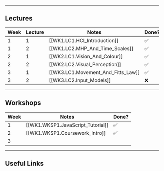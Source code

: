 ```table-of-contents
```

---
## Lectures

| Week | Lecture | Notes                              | Done? |
| ---- | ------- | ---------------------------------- | ----- |
| 1    | 1       | [[WK1.LC1.HCI_Introduction]]       | ✅     |
| 1    | 2       | [[WK1.LC2.MHP_And_Time_Scales]]    | ✅     |
| 2    | 1       | [[WK2.LC1.Vision_And_Colour]]      | ✅     |
| 2    | 2       | [[WK2.LC2.Visual_Perception]]      | ✅     |
| 3    | 1       | [[WK3.LC1.Movement_And_Fitts_Law]] | ✅     |
| 3    | 2       | [[WK3.LC2.Input_Models]]           | ❌     |

---
## Workshops

| Week | Notes                             | Done? |
| ---- | --------------------------------- | ----- |
| 1    | [[WK1.WKSP1.JavaScript_Tutorial]] | ✅     |
| 2    | [[WK1.WKSP1.Coursework_Intro]]    | ✅     |
| 3    |                                   |       |

---
## Useful Links